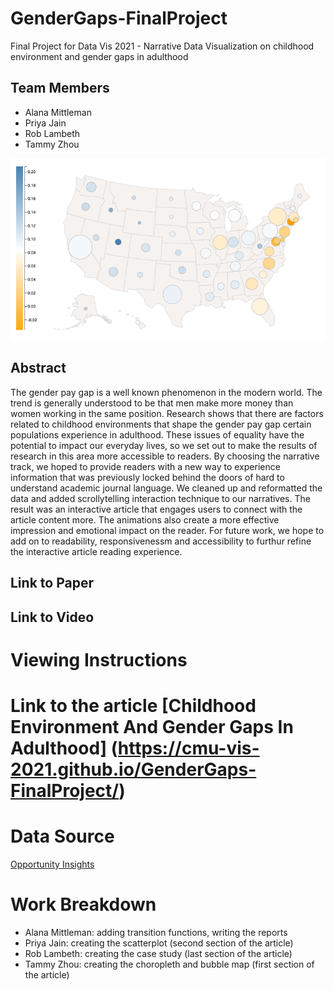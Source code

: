 # GenderGaps-FinalProject
Final Project for Data Vis 2021 - Narrative Data Visualization on childhood environment and gender gaps in adulthood

## Team Members
- Alana Mittleman
- Priya Jain
- Rob Lambeth
- Tammy Zhou

![Bubble map of state wide differnecs in porportional postive income between male and female](genderDifference.png?raw=true "Gender Difference Bubble Map by State")

## Abstract
The gender pay gap is a well known phenomenon in the modern world. The trend is generally understood to be that men make more money than women working in the same position. Research shows that there are factors related to childhood environments that shape the gender pay gap certain populations experience in adulthood. These issues of equality have the potential to impact our everyday lives, so we set out to make the results of research in this area more accessible to readers. By choosing the narrative track, we hoped to provide readers with a new way to experience information that was previously locked behind the doors of hard to understand academic journal language. We cleaned up and reformatted the data and added scrollytelling interaction technique to our narratives. The result was an interactive article that engages users to connect with the article content more. The animations also create a more effective impression and emotional impact on the reader. For future work, we hope to add on to readability, responsivenessm and accessibility to furthur refine the interactive article reading experience.

## Link to Paper

## Link to Video

# Viewing Instructions

# Link to the article [Childhood Environment And Gender Gaps In Adulthood] (https://cmu-vis-2021.github.io/GenderGaps-FinalProject/)

# Data Source
[Opportunity Insights](https://opportunityinsights.org/paper/gendergaps/)

# Work Breakdown
- Alana Mittleman: adding transition functions, writing the reports
- Priya Jain: creating the scatterplot (second section of the article)
- Rob Lambeth: creating the case study (last section of the article)
- Tammy Zhou: creating the choropleth and bubble map (first section of the article)
